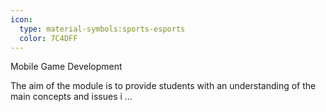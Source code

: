 ```yaml
---
icon:
  type: material-symbols:sports-esports
  color: 7C4DFF
---
```


Mobile Game Development

The aim of the module is to provide students with an understanding of the main concepts and issues i ... 
